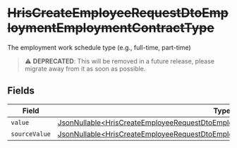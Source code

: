 # ~~HrisCreateEmployeeRequestDtoEmploymentEmploymentContractType~~

The employment work schedule type (e.g., full-time, part-time)

> :warning: **DEPRECATED**: This will be removed in a future release, please migrate away from it as soon as possible.


## Fields

| Field                                                                                                                                                                                        | Type                                                                                                                                                                                         | Required                                                                                                                                                                                     | Description                                                                                                                                                                                  |
| -------------------------------------------------------------------------------------------------------------------------------------------------------------------------------------------- | -------------------------------------------------------------------------------------------------------------------------------------------------------------------------------------------- | -------------------------------------------------------------------------------------------------------------------------------------------------------------------------------------------- | -------------------------------------------------------------------------------------------------------------------------------------------------------------------------------------------- |
| `value`                                                                                                                                                                                      | [JsonNullable\<HrisCreateEmployeeRequestDtoEmploymentEmploymentContractTypeValue>](../../models/components/HrisCreateEmployeeRequestDtoEmploymentEmploymentContractTypeValue.md)             | :heavy_minus_sign:                                                                                                                                                                           | N/A                                                                                                                                                                                          |
| `sourceValue`                                                                                                                                                                                | [JsonNullable\<HrisCreateEmployeeRequestDtoEmploymentEmploymentContractTypeSourceValue>](../../models/components/HrisCreateEmployeeRequestDtoEmploymentEmploymentContractTypeSourceValue.md) | :heavy_minus_sign:                                                                                                                                                                           | N/A                                                                                                                                                                                          |